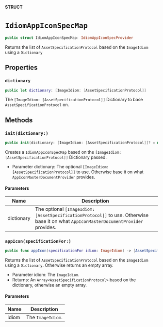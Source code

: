 **STRUCT**

# `IdiomAppIconSpecMap`

```swift
public struct IdiomAppIconSpecMap: IdiomAppIconSpecProvider
```

Returns the list of `AssetSpecificationProtocol` based on the `ImageIdiom` using a `Dictionary`

## Properties
### `dictionary`

```swift
public let dictionary: [ImageIdiom: [AssetSpecificationProtocol]]
```

The `[ImageIdiom: [AssetSpecificationProtocol]]` Dictionary to base `AssetSpecificationProtocol` on.

## Methods
### `init(dictionary:)`

```swift
public init(dictionary: [ImageIdiom: [AssetSpecificationProtocol]]? = nil)
```

Creates a `IdiomAppIconSpecMap` based on the `[ImageIdiom: [AssetSpecificationProtocol]]` Dictionary passed.

- Parameter dictionary: The optional `[ImageIdiom: [AssetSpecificationProtocol]]` to use.
Otherwise base it on what `AppIconMasterDocumentProvider` provides.

#### Parameters

| Name | Description |
| ---- | ----------- |
| dictionary | The optional `[ImageIdiom: [AssetSpecificationProtocol]]` to use. Otherwise base it on what `AppIconMasterDocumentProvider` provides. |

### `appIcon(specificationFor:)`

```swift
public func appIcon(specificationFor idiom: ImageIdiom) -> [AssetSpecificationProtocol]
```

Returns the list of `AssetSpecificationProtocol` based on the `ImageIdiom` using a `Dictionary`. Otherwise returns an empty array.

 - Parameter idiom: The `ImageIdiom`.
 - Returns: An `Array<AssetSpecificationProtocol>` based on the dictionary, otherwise an empty array.

#### Parameters

| Name | Description |
| ---- | ----------- |
| idiom | The `ImageIdiom`. |